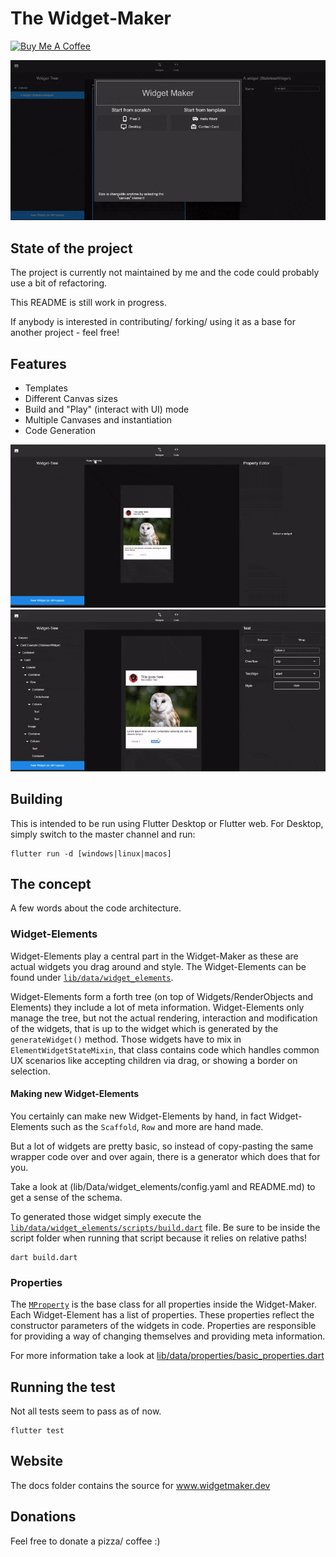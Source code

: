 # The Widget-Maker

<a href="https://www.buymeacoffee.com/norbertkozsir" target="_blank"><img src="https://cdn.buymeacoffee.com/buttons/default-orange.png" alt="Buy Me A Coffee" style="height: 51px !important;width: 217px !important;" ></a>

![title](docs/gifs/main2.gif)

## State of the project

The project is currently not maintained by me and the code could probably use a bit
of refactoring.

This README is still work in progress.

If anybody is interested in contributing/ forking/ using it as a base for another project - feel free!


## Features

- Templates
- Different Canvas sizes
- Build and "Play" (interact with UI) mode
- Multiple Canvases and instantiation
- Code Generation

![title](docs/gifs/multi_canvas.gif)
![title](docs/gifs/code.gif)

## Building 

This is intended to be run using Flutter Desktop or Flutter web. 
For Desktop, simply switch to the master channel and run:
```
flutter run -d [windows|linux|macos]
```

## The concept

A few words about the code architecture.


### Widget-Elements

Widget-Elements play a central part in the Widget-Maker as these are actual widgets
you drag around and style. 
The Widget-Elements can be found under [`lib/data/widget_elements`](lib/data/widget_elements).

Widget-Elements form a forth tree (on top of Widgets/RenderObjects and Elements) they include
a lot of meta information.
Widget-Elements only manage the tree, but not the actual rendering, interaction and modification
of the widgets, that is up to the widget which is generated by the `generateWidget()` method.
Those widgets have to mix in `ElementWidgetStateMixin`, that class contains code which handles common UX scenarios
like accepting children via drag, or showing a border on selection.


#### Making new Widget-Elements

You certainly can make new Widget-Elements by hand, in fact Widget-Elements such as the `Scaffold`,
`Row` and more are hand made.

But a lot of widgets are pretty basic, so instead of copy-pasting the same wrapper code over and over again,
there is a generator which does that for you.

Take a look at (lib/Data/widget_elements/config.yaml and README.md) to get a sense of the schema.

To generated those widget simply execute the [`lib/data/widget_elements/scripts/build.dart`](lib/data/widget_elements/scripts/build.dart) file.
Be sure to be inside the script folder when running that script because it relies on relative paths!

```
dart build.dart
```


### Properties

The [`MProperty`](lib/data/properties/basic_properties.dart) is the base class for all properties inside the Widget-Maker.
Each Widget-Element has a list of properties. These properties reflect the constructor parameters
of the widgets in code.
Properties are responsible for providing a way of changing themselves and providing meta information.

For more information take a look at [lib/data/properties/basic_properties.dart](lib/data/properties/basic_properties.dart) 



## Running the test

Not all tests seem to pass as of now.

```
flutter test
```


## Website

The docs folder contains the source for www.widgetmaker.dev

## Donations

Feel free to donate a pizza/ coffee :)
